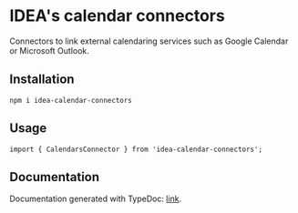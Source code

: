 # IDEA's calendar connectors

Connectors to link external calendaring services such as Google Calendar or Microsoft Outlook.

## Installation

`npm i idea-calendar-connectors`

## Usage

```
import { CalendarsConnector } from 'idea-calendar-connectors';
```

## Documentation

Documentation generated with TypeDoc: [link](https://uatisdeproblem.github.io/IDEA-calendar-connectors).

